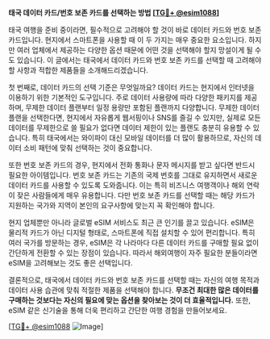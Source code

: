 **태국 데이터 카드/번호 보존 카드를 선택하는 방법 [[TG💪+ @esim1088](https://t.me/s/esim1088)]**

태국 여행을 준비 중이라면, 필수적으로 고려해야 할 것이 바로 데이터 카드와 번호 보존 카드입니다. 현지에서 스마트폰을 사용할 때 이 두 가지는 매우 중요한 요소입니다. 하지만 여러 업체에서 제공하는 다양한 옵션 때문에 어떤 것을 선택해야 할지 망설이게 될 수도 있습니다. 이 글에서는 태국에서 데이터 카드와 번호 보존 카드를 선택할 때 고려해야 할 사항과 적합한 제품들을 소개해드리겠습니다.

첫 번째로, 데이터 카드의 선택 기준은 무엇일까요? 데이터 카드는 현지에서 인터넷을 이용하기 위한 기본적인 도구입니다. 주로 데이터 사용량에 따라 다양한 패키지를 제공하며, 무제한 데이터 플랜부터 일정 용량만 포함된 플랜까지 다양합니다. 무제한 데이터 플랜을 선택한다면, 현지에서 자유롭게 웹서핑이나 SNS를 즐길 수 있지만, 실제로 모든 데이터를 무제한으로 쓸 필요가 없다면 데이터 제한이 있는 플랜도 충분히 유용할 수 있습니다. 특히 태국에서는 와이파이 대신 모바일 데이터를 더 많이 활용하므로, 자신의 데이터 소비 패턴에 맞춰 선택하는 것이 중요합니다.

또한 번호 보존 카드의 경우, 현지에서 전화 통화나 문자 메시지를 받고 싶다면 반드시 필요한 아이템입니다. 번호 보존 카드는 기존의 국제 번호를 그대로 유지하면서 새로운 데이터 카드를 사용할 수 있도록 도와줍니다. 이는 특히 비즈니스 여행객이나 해외 연락이 잦은 사람들에게 매우 유용합니다. 다만 번호 보존 카드를 선택할 때는 해당 카드가 지원하는 국가와 지역이 본인의 요구사항에 맞는지 꼭 확인해야 합니다.

현지 업체뿐만 아니라 글로벌 eSIM 서비스도 최근 큰 인기를 끌고 있습니다. eSIM은 물리적 카드가 아닌 디지털 형태로, 스마트폰에 직접 설치할 수 있어 편리합니다. 특히 여러 국가를 방문하는 경우, eSIM은 각 나라마다 다른 데이터 카드를 구매할 필요 없이 간단하게 전환할 수 있는 장점이 있습니다. 따라서 해외여행이 자주 필요한 분들이라면 eSIM을 고려해보는 것도 좋은 선택입니다.

결론적으로, 태국에서 데이터 카드와 번호 보존 카드를 선택할 때는 자신의 여행 목적과 데이터 사용 습관에 맞춰 적절한 제품을 선택해야 합니다. **무조건 최대한 많은 데이터를 구매하는 것보다는 자신의 필요에 맞는 옵션을 찾아보는 것이 더 효율적입니다.** 또한, eSIM 같은 신기술을 통해 더욱 편리하고 간단한 여행 경험을 만들어보세요.

[[TG💪+ @esim1088](https://t.me/s/esim1088) ![Image](https://i.postimg.cc/Y0z9fWf4/image.png)]
